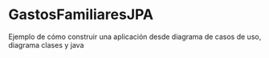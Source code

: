 # GastosFamiliaresJPA
Ejemplo de cómo construir una aplicación desde diagrama de casos de uso, diagrama clases y java
